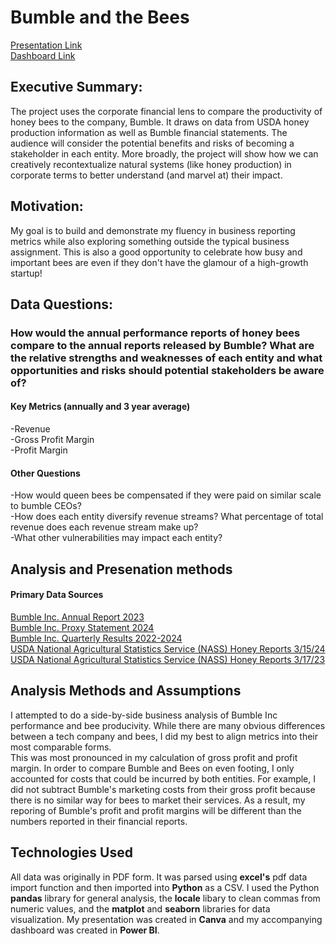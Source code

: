 # Bumble and the Bees
[Presentation Link](https://app.powerbi.com/view?r=eyJrIjoiYmU0N2Q4M2YtYWNkMC00NDBiLTkyZGYtOGE3NmRiNDcxMzVlIiwidCI6IjEwMWRhNTg3LTE4NDMtNGY1Mi04YjhhLTE3YjA2OWM2NmQzMyIsImMiOjJ9)  
[Dashboard Link](https://app.powerbi.com/links/w61vwZIYml?ctid=101da587-1843-4f52-8b8a-17b069c66d33&pbi_source=linkShare&bookmarkGuid=b8e85c3d-1eee-4f42-88c9-14742f2cfdd6)

## Executive Summary:
The project uses the corporate financial lens to compare the productivity of honey bees to the company, Bumble. It draws on data from USDA honey production information as well as Bumble financial statements. The audience will consider the potential benefits and risks of becoming a stakeholder in each entity. More broadly, the project will show how we can creatively recontextualize natural systems (like honey production) in corporate terms to better understand (and marvel at) their impact.

## Motivation:
My goal is to build and demonstrate my fluency in business reporting metrics while also exploring something outside the typical business assignment. This is also a good opportunity to celebrate how busy and important bees are even if they don't have the glamour of a high-growth startup!

## Data Questions:

### How would the annual performance reports of honey bees compare to the annual reports released by Bumble? What are the relative strengths and weaknesses of each entity and what opportunities and risks should potential stakeholders be aware of? 
#### Key Metrics (annually and 3 year average)
-Revenue  
-Gross Profit Margin  
-Profit Margin  
#### Other Questions
-How would queen bees be compensated if they were paid on similar scale to bumble CEOs?  
-How does each entity diversify revenue streams? What percentage of total revenue does each revenue stream make up?  
-What other vulnerabilities may impact each entity?  

## Analysis and Presenation methods
#### Primary Data Sources
[Bumble Inc. Annual Report 2023](https://s202.q4cdn.com/372973788/files/doc_financials/2023/ar/Bumble-Inc-Annual-Report-2023.pdf)  
[Bumble Inc. Proxy Statement 2024](https://s202.q4cdn.com/372973788/files/doc_financials/2024/sr/Bumble-Inc-Proxy-Statement-2024.pdf)  
[Bumble Inc. Quarterly Results 2022-2024](https://ir.bumble.com/financials/quarterly-results/default.aspx)  
[USDA  National Agricultural Statistics Service (NASS) Honey Reports 3/15/24](https://downloads.usda.library.cornell.edu/usda-esmis/files/hd76s004z/hm50wd54j/fq979h127/hony0324.pdf)  
[USDA National Agricultural Statistics Service (NASS) Honey Reports 3/17/23](https://downloads.usda.library.cornell.edu/usda-esmis/files/hd76s004z/jq086x851/qn59rh469/hony0323.pdf)  

## Analysis Methods and Assumptions
I attempted to do a side-by-side business analysis of Bumble Inc performance and bee producivity. While there are many obvious differences between a tech company and bees, I did my best to align metrics into their most comparable forms.   
This was most pronounced in my calculation of gross profit and profit margin. In order to compare Bumble and Bees on even footing, I only accounted for costs that could be incurred by both entities. For example, I did not subtract Bumble's marketing costs from their gross profit because there is no similar way for bees to market their services. As a result, my reporing of Bumble's profit and profit margins will be different than the numbers reported in their financial reports.

## Technologies Used
All data was originally in PDF form. It was parsed using **excel's** pdf data import function and then imported into **Python** as a CSV. I used the Python **pandas** library for general analysis, the **locale** libary to clean commas from numeric values, and the **matplot** and **seaborn** libraries for data visualization.
My presentation was created in **Canva** and my accompanying dashboard was created in **Power BI**.